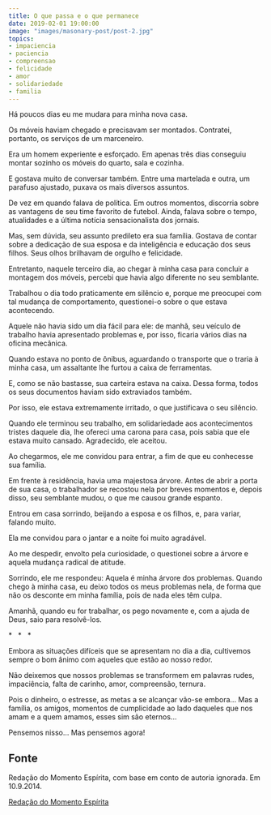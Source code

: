 ```yaml
---
title: O que passa e o que permanece
date: 2019-02-01 19:00:00
image: "images/masonary-post/post-2.jpg"
topics: 
- impaciencia
- paciencia
- compreensao
- felicidade
- amor
- solidariedade
- familia
---
```


Há poucos dias eu me mudara para minha nova casa.

Os móveis haviam chegado e precisavam ser montados. Contratei, portanto, os
serviços de um marceneiro.

Era um homem experiente e esforçado. Em apenas três dias conseguiu montar
sozinho os móveis do quarto, sala e cozinha.

E gostava muito de conversar também. Entre uma martelada e outra, um parafuso
ajustado, puxava os mais diversos assuntos.

De vez em quando falava de política. Em outros momentos, discorria sobre as
vantagens de seu time favorito de futebol. Ainda, falava sobre o tempo,
atualidades e a última notícia sensacionalista dos jornais.

Mas, sem dúvida, seu assunto predileto era sua família. Gostava de contar sobre
a dedicação de sua esposa e da inteligência e educação dos seus filhos. Seus
olhos brilhavam de orgulho e felicidade.

Entretanto, naquele terceiro dia, ao chegar à minha casa para concluir a
montagem dos móveis, percebi que havia algo diferente no seu semblante.

Trabalhou o dia todo praticamente em silêncio e, porque me preocupei com tal
mudança de comportamento, questionei-o sobre o que estava acontecendo.

Aquele não havia sido um dia fácil para ele: de manhã, seu veículo de trabalho
havia apresentado problemas e, por isso, ficaria vários dias na oficina
mecânica.

Quando estava no ponto de ônibus, aguardando o transporte que o traria à minha
casa, um assaltante lhe furtou a caixa de ferramentas.

E, como se não bastasse, sua carteira estava na caixa. Dessa forma, todos os
seus documentos haviam sido extraviados também.

Por isso, ele estava extremamente irritado, o que justificava o seu silêncio.

Quando ele terminou seu trabalho, em solidariedade aos acontecimentos tristes
daquele dia, lhe ofereci uma carona para casa, pois sabia que ele estava muito
cansado. Agradecido, ele aceitou.

Ao chegarmos, ele me convidou para entrar, a fim de que eu conhecesse sua
família.

Em frente à residência, havia uma majestosa árvore. Antes de abrir a porta de
sua casa, o trabalhador se recostou nela por breves momentos e, depois disso,
seu semblante mudou, o que me causou grande espanto.

Entrou em casa sorrindo, beijando a esposa e os filhos, e, para variar, falando
muito.

Ela me convidou para o jantar e a noite foi muito agradável.

Ao me despedir, envolto pela curiosidade, o questionei sobre a árvore e aquela
mudança radical de atitude.

Sorrindo, ele me respondeu: Aquela é minha árvore dos problemas. Quando chego à
minha casa, eu deixo todos os meus problemas nela, de forma que não os desconte
em minha família, pois de nada eles têm culpa.

Amanhã, quando eu for trabalhar, os pego novamente e, com a ajuda de Deus, saio
para resolvê-los.

*   *   *

Embora as situações difíceis que se apresentam no dia a dia, cultivemos sempre
o bom ânimo com aqueles que estão ao nosso redor.

Não deixemos que nossos problemas se transformem em palavras rudes,
impaciência, falta de carinho, amor, compreensão, ternura.

Pois o dinheiro, o estresse, as metas a se alcançar vão-se embora... Mas a
família, os amigos, momentos de cumplicidade ao lado daqueles que nos amam e a
quem amamos, esses sim são eternos...

Pensemos nisso... Mas pensemos agora!

## Fonte
Redação do Momento Espírita,
com base em conto de autoria ignorada.
Em 10.9.2014.


[Redação do Momento Espírita](http://www.momento.com.br/pt/ler_texto.php?id=4239)
